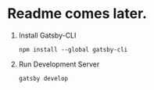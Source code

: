 # Readme comes later.

1) Install Gatsby-CLI

    `npm install --global gatsby-cli`

3) Run Development Server

    `gatsby develop`
